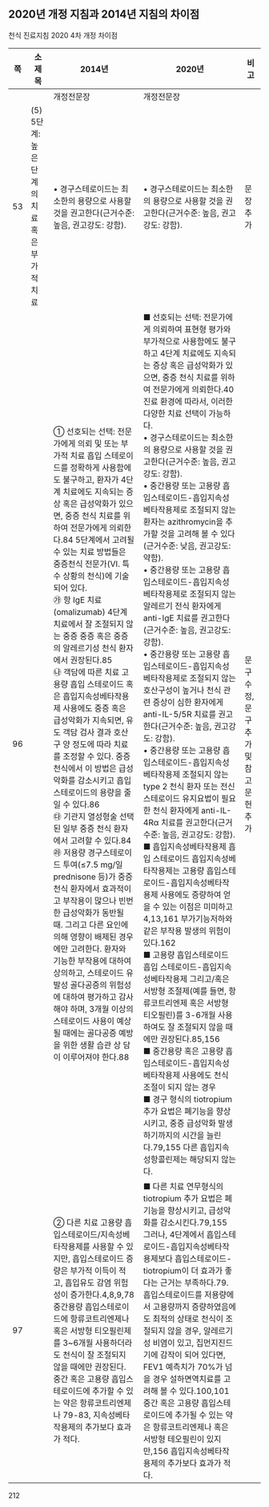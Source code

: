 ## 2020년 개정 지침과 2014년 지침의 차이점

천식 진료지침
2020 4차 개정
차이점

| 쪽 | 소제목 | 2014년 | 2020년 | 비고 |
|---|---|---|---|---|
| | | 개정전문장 | 개정전문장 | |
| 53 | (5) 5단계: 높은 단계의 치료 혹은 부가적 치료 | • 경구스테로이드는 최소한의 용량으로 사용할 것을 권고한다(근거수준: 높음, 권고강도: 강함). | • 경구스테로이드는 최소한의 용량으로 사용할 것을 권고한다(근거수준: 높음, 권고강도: 강함). | 문장 추가 |
| 96 | | ① 선호되는 선택: 전문가에게 의뢰 및 또는 부가적 치료 흡입 스테로이드를 정확하게 사용함에도 불구하고, 환자가 4단계 치료에도 지속되는 증상 혹은 급성악화가 있으면, 중증 천식 치료를 위하여 전문가에게 의뢰한다.84 5단계에서 고려될 수 있는 치료 방법들은 중증천식 전문가(VI. 특수 상황의 천식)에 기술되어 있다. <br> ㉮ 항 IgE 치료(omalizumab) 4단계 치료에서 잘 조절되지 않는 중증 중증 혹은 중증의 알레르기성 천식 환자에서 권장된다.85 <br> ㉯ 객담에 따른 치료 고용량 흡입 스테로이드 혹은 흡입지속성베타작용제 사용에도 중증 혹은 급성악화가 지속되면, 유도 객담 검사 결과 호산구 양 정도에 따라 치료를 조정할 수 있다. 중증 천식에서 이 방법은 급성악화를 감소시키고 흡입스테로이드의 용량을 줄일 수 있다.86 <br> ㉰ 기관지 열성형술 선택된 일부 중증 천식 환자에서 고려할 수 있다.84 <br> ㉱ 저용량 경구스테로이드 투여(≤7.5 mg/일 prednisone 등)가 중증 천식 환자에서 효과적이고 부작용이 많으나 빈번한 급성악화가 동반될 때. 그리고 다른 요인에 의해 영향이 배제된 경우에만 고려한다. 환자와 기능한 부작용에 대하여 상의하고, 스테로이드 유발성 골다공증의 위험성에 대하여 평가하고 감사해야 하며, 3개월 이상의 스테로이드 사용이 예상될 때에는 골다공증 예방을 위한 생활 습관 상 담이 이루어져야 한다.88 | ■ 선호되는 선택: 전문가에게 의뢰하여 표현형 평가와 부가적으로 사용함에도 불구하고 4단계 치료에도 지속되는 증상 혹은 급성악화가 있으면, 중증 천식 치료를 위하여 전문가에게 의뢰한다.40 진료 환경에 따라서, 이러한 다양한 치료 선택이 가능하다. <br> • 경구스테로이드는 최소한의 용량으로 사용할 것을 권고한다(근거수준: 높음, 권고강도: 강함). <br> • 중간용량 또는 고용량 흡입스테로이드-흡입지속성베타작용제로 조절되지 않는 환자는 azithromycin을 추가할 것을 고려해 볼 수 있다(근거수준: 낮음, 권고강도: 약함). <br> • 중간용량 또는 고용량 흡입스테로이드-흡입지속성베타작용제로 조절되지 않는 알레르기 전식 환자에게 anti-IgE 치료를 권고한다(근거수준: 높음, 권고강도: 강함). <br> • 중간용량 또는 고용량 흡입스테로이드-흡입지속성베타작용제로 조절되지 않는 호산구성이 높거나 천식 관련 증상이 심한 환자에게 anti-IL-5/5R 치료를 권고한다(근거수준: 높음, 권고강도: 강함). <br> • 중간용량 또는 고용량 흡입스테로이드-흡입지속성베타작용제 조절되지 않는 type 2 천식 환자 또는 전신스테로이드 유지요법이 필요한 천식 환자에게 anti-IL-4Rα 치료를 권고한다(근거수준: 높음, 권고강도: 강함). <br> ■ 흡입지속성베타작용제 흡입 스테로이드 흡입지속성베타작용제는 고용량 흡입스테로이드-흡입지속성베타작용제 사용에도 증량하여 얻을 수 있는 이점은 미미하고4,13,161 부가기능저하와 같은 부작용 발생의 위험이 있다.162 <br> ■ 고용량 흡입스테로이드 흡입 스테로이드-흡입지속성베타작용제 그리고/혹은 서방형 조절제(예를 들면, 항류코트리엔제 혹은 서방형 티오필린)를 3-6개월 사용하여도 잘 조절되지 않을 때에만 권장된다.85,156 <br> ■ 중간용량 혹은 고용량 흡입스테로이드-흡입지속성베타작용제 사용에도 천식 조절이 되지 않는 경우 <br> ■ 경구 형식의 tiotropium 추가 요법은 폐기능을 향상시키고, 중증 급성악화 발생하기까지의 시간을 늘린다.79,155 다른 흡입지속성항콜린제는 해당되지 않는다. | 문구수정, 문구추가 및 참고문헌 추가 |
| 97 | | ② 다른 치료 고용량 흡입스테로이드/지속성베타작용제를 사용할 수 있지만, 흡입스테로이드 증량은 부가적 이득이 적고, 흡입유도 감염 위험성이 증가한다.4,8,9,78 중간용량 흡입스테로이드에 항류코트리엔제나 혹은 서방형 티오필린제를 3~6개월 사용하더라도 천식이 잘 조절되지 않을 때에만 권장된다. 중간 혹은 고용량 흡입스테로이드에 추가할 수 있는 약은 항류코트리엔제나 79-83, 지속성베타작용제의 추가보다 효과가 적다. | ■ 다른 치료 연무형식의 tiotropium 추가 요법은 폐기능을 향상시키고, 급성악화를 감소시킨다.79,155 그러나, 4단계에서 흡입스테로이드-흡입지속성베타작용제보다 흡입스테로이드-tiotropium이 더 효과가 좋다는 근거는 부족하다.79. 흡입스테로이드를 저용량에서 고용량까지 증량하였음에도 최적의 상태로 천식이 조절되지 않을 경우, 알레르기성 비염이 있고, 집먼지진드기에 감작이 되어 있다면, FEV1 예측치가 70%가 넘을 경우 설하면역치료를 고려해 볼 수 있다.100,101 중간 혹은 고용량 흡입스테로이드에 추가될 수 있는 약은 항류코트리엔제나 혹은 서방형 테오필린이 있지만,156 흡입지속성베타작용제의 추가보다 효과가 적다. | |

<PAGE>212